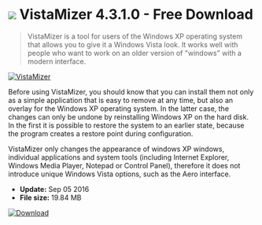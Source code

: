 # ![](https://cdn.softexe.net/static/icon/win.gif) VistaMizer 4.3.1.0 - Free Download

> VistaMizer is a tool for users of the Windows XP operating system that allows you to give it a Windows Vista look. It works well with people who want to work on an older version of "windows" with a modern interface.

[![VistaMizer](https:https://tse4.mm.bing.net/th?id=OIP.UHE12371HpPtejAvyvtTBQHaEk&pid=Api)](https://softexe.net/win/system/archive-programs/vistamizer:ppcgc.html)

Before using VistaMizer, you should know that you can install them not only as a simple application that is easy to remove at any time, but also an overlay for the Windows XP operating system. In the latter case, the changes can only be undone by reinstalling Windows XP on the hard disk. In the first it is possible to restore the system to an earlier state, because the program creates a restore point during configuration.
 
 VistaMizer only changes the appearance of windows XP windows, individual applications and system tools (including Internet Explorer, Windows Media Player, Notepad or Control Panel), therefore it does not introduce unique Windows Vista options, such as the Aero interface.


- **Update:** Sep 05 2016
- **File size:** 19.84 MB

[![Download](https://cdn.softexe.net/static/img/download.png)](https://softexe.net/win/system/archive-programs/vistamizer:ppcgc.html)

